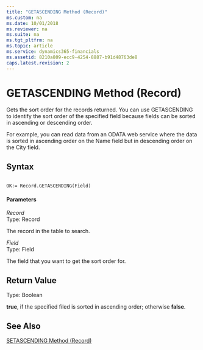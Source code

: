 ```yaml
---
title: "GETASCENDING Method (Record)"
ms.custom: na
ms.date: 10/01/2018
ms.reviewer: na
ms.suite: na
ms.tgt_pltfrm: na
ms.topic: article
ms.service: dynamics365-financials
ms.assetid: 8210a809-ecc9-4254-8887-b91d48763de8
caps.latest.revision: 2
---
```


 

# GETASCENDING Method (Record)
Gets the sort order for the records returned. You can use GETASCENDING to identify the sort order of the specified field because fields can be sorted in ascending or descending order.  
  
 For example, you can read data from an ODATA web service where the data is sorted in ascending order on the Name field but in descending order on the City field.  
  
## Syntax  
  
```  
  
OK:= Record.GETASCENDING(Field)  
```  
  
#### Parameters  
 *Record*  
 Type: Record  
  
 The record in the table to search.  
  
 *Field*  
 Type: Field  
  
 The field that you want to get the sort order for.  
  
## Return Value  
 Type: Boolean  
  
 **true**, if the specified filed is sorted in ascending order; otherwise **false**.  
  
## See Also  
 [SETASCENDING Method \(Record\)](devenv-SETASCENDING-Method-Record.md)   
 <!--Links [OData Web Services](OData-Web-Services.md)-->